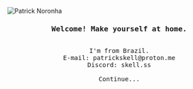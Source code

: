 ![Patrick Noronha](https://github.com/patricknss/patricknss/assets/78814591/e6eb2cff-902b-4577-85f3-87facb6db4d1)
<h3 align="center">
        <samp> Welcome! Make yourself at home.</samp>
</h3>
<p align="center"> 
  <samp>
    <br>
    I'm from Brazil.
    <br>
    E-mail: patrickskell@proton.me
    <br>
    Discord: skell.ss
    <br>
    <br>
    Continue...
   
  </samp>
</p>





